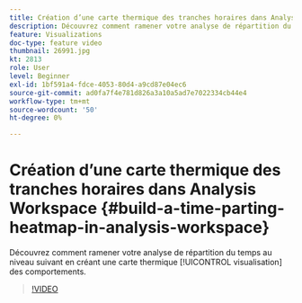 ```yaml
---
title: Création d’une carte thermique des tranches horaires dans Analysis Workspace
description: Découvrez comment ramener votre analyse de répartition du temps au niveau supérieur en créant une visualisation de carte thermique des comportements.
feature: Visualizations
doc-type: feature video
thumbnail: 26991.jpg
kt: 2813
role: User
level: Beginner
exl-id: 1bf591a4-fdce-4053-80d4-a9cd87e04ec6
source-git-commit: ad0fa7f4e781d826a3a10a5ad7e7022334cb44e4
workflow-type: tm+mt
source-wordcount: '50'
ht-degree: 0%

---
```


# Création d’une carte thermique des tranches horaires dans Analysis Workspace {#build-a-time-parting-heatmap-in-analysis-workspace}

Découvrez comment ramener votre analyse de répartition du temps au niveau suivant en créant une carte thermique [!UICONTROL visualisation] des comportements.

>[!VIDEO](https://video.tv.adobe.com/v/26991/?quality=12)
